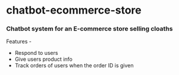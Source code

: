 # chatbot-ecommerce-store

<h3>Chatbot system for an E-commerce store selling cloaths</h3>

Features - 
<ul>
  <li>Respond to users</li>
  <li>Give users product info</li>
  <li>Track orders of users when the order ID is given</li>
</ul>
